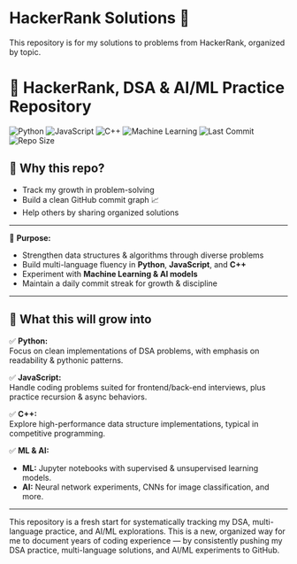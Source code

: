 # HackerRank Solutions 🚀

This repository is for my solutions to problems from HackerRank, organized by topic.

# 🚀 HackerRank, DSA & AI/ML Practice Repository

![Python](https://img.shields.io/badge/Python-3776AB?style=for-the-badge&logo=python&logoColor=white)
![JavaScript](https://img.shields.io/badge/JavaScript-F7DF1E?style=for-the-badge&logo=javascript&logoColor=black)
![C++](https://img.shields.io/badge/C++-00599C?style=for-the-badge&logo=c%2B%2B&logoColor=white)
![Machine Learning](https://img.shields.io/badge/ML-AI-9cf?style=for-the-badge)
![Last Commit](https://img.shields.io/github/last-commit/your-username/hackerrank-practice?style=for-the-badge)
![Repo Size](https://img.shields.io/github/repo-size/your-username/hackerrank-practice?style=for-the-badge)


## 🚀 Why this repo?

- Track my growth in problem-solving
- Build a clean GitHub commit graph 📈
- Help others by sharing organized solutions

---

📌 **Purpose:**  
- Strengthen data structures & algorithms through diverse problems  
- Build multi-language fluency in **Python**, **JavaScript**, and **C++**  
- Experiment with **Machine Learning & AI models**  
- Maintain a daily commit streak for growth & discipline


---

## 🌱 What this will grow into

✅ **Python:**  
Focus on clean implementations of DSA problems, with emphasis on readability & pythonic patterns.

✅ **JavaScript:**  
Handle coding problems suited for frontend/back-end interviews, plus practice recursion & async behaviors.

✅ **C++:**  
Explore high-performance data structure implementations, typical in competitive programming.

✅ **ML & AI:**  
- **ML:** Jupyter notebooks with supervised & unsupervised learning models.
- **AI:** Neural network experiments, CNNs for image classification, and more.

---

This repository is a fresh start for systematically tracking my DSA, multi-language practice, and AI/ML explorations. 
This is a new, organized way for me to document years of coding experience — by consistently pushing my DSA practice, multi-language solutions, and AI/ML experiments to GitHub.



